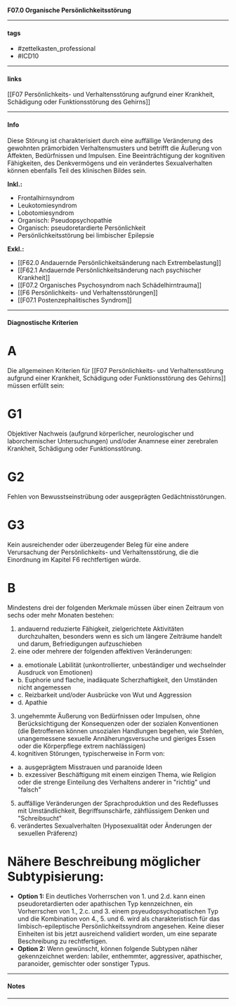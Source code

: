 __F07.0 Organische Persönlichkeitsstörung__

___________________________________________
#### tags

- #zettelkasten_professional
- #ICD10 
___________________________________________
#### links

[[F07 Persönlichkeits- und Verhaltensstörung aufgrund einer Krankheit, Schädigung oder Funktionsstörung des Gehirns]]

___________________________________________
#### Info
Diese Störung ist charakterisiert durch eine auffällige Veränderung des gewohnten prämorbiden Verhaltensmusters und betrifft die Äußerung von Affekten, Bedürfnissen und Impulsen. Eine Beeinträchtigung der kognitiven Fähigkeiten, des Denkvermögens und ein verändertes Sexualverhalten können ebenfalls Teil des klinischen Bildes sein.

__Inkl.:__
- Frontalhirnsyndrom  
- Leukotomiesyndrom  
- Lobotomiesyndrom  
- Organisch: Pseudopsychopathie  
- Organisch: pseudoretardierte Persönlichkeit  
- Persönlichkeitsstörung bei limbischer Epilepsie

__Exkl.:__
- [[F62.0 Andauernde Persönlichkeitsänderung nach Extrembelastung]]
- [[F62.1 Andauernde Persönlichkeitsänderung nach psychischer Krankheit]]
- [[F07.2 Organisches Psychosyndrom nach Schädelhirntrauma]]
- [[F6 Persönlichkeits- und Verhaltensstörungen]]
- [[F07.1 Postenzephalitisches Syndrom]]
___________________________________________
#### Diagnostische Kriterien

# A
Die allgemeinen Kriterien für [[F07 Persönlichkeits- und Verhaltensstörung aufgrund einer Krankheit, Schädigung oder Funktionsstörung des Gehirns]] müssen erfüllt sein:

# G1
Objektiver Nachweis (aufgrund körperlicher, neurologischer und laborchemischer Untersuchungen) und/oder Anamnese einer zerebralen Krankheit, Schädigung oder Funktionsstörung.

# G2
Fehlen von Bewusstseinstrübung oder ausgeprägten Gedächtnisstörungen.

# G3
Kein ausreichender oder überzeugender Beleg für eine andere Verursachung der Persönlichkeits- und Verhaltensstörung, die die Einordnung im Kapitel F6 rechtfertigen würde.

# B
Mindestens drei der folgenden Merkmale müssen über einen Zeitraum von sechs oder mehr Monaten bestehen:
1. andauernd reduzierte Fähigkeit, zielgerichtete Aktivitäten durchzuhalten, besonders wenn es sich um längere Zeiträume handelt und darum, Befriedigungen aufzuschieben
2. eine oder mehrere der folgenden affektiven Veränderungen:
- a. emotionale Labilität (unkontrollierter, unbeständiger und wechselnder Ausdruck von Emotionen)
- b. Euphorie und flache, inadäquate Scherzhaftigkeit, den Umständen nicht angemessen 
- c. Reizbarkeit und/oder Ausbrücke von Wut und Aggression
- d. Apathie
3. ungehemmte Äußerung von Bedürfnissen oder Impulsen, ohne Berücksichtigung der Konsequenzen oder der sozialen Konventionen (die Betroffenen können unsozialen Handlungen begehen, wie Stehlen, unangemessene sexuelle Annäherungsversuche und gieriges Essen oder die Körperpflege extrem nachlässigen)
4. kognitiven Störungen, typischerweise in Form von:
- a. ausgeprägtem Misstrauen und paranoide Ideen
- b. exzessiver Beschäftigung mit einem einzigen Thema, wie Religion oder die strenge Einteilung des Verhaltens anderer in "richtig" und "falsch"
5. auffällige Veränderungen der Sprachproduktion und des Redeflusses mit Umständlichkeit, Begriffsunschärfe, zähflüssigem Denken und "Schreibsucht"
6. verändertes Sexualverhalten (Hyposexualität oder Änderungen der sexuellen Präferenz)

# Nähere Beschreibung möglicher Subtypisierung:
- __Option 1:__ 
Ein deutliches Vorherrschen von 1. und 2.d. kann einen pseudoretardierten oder apathischen Typ kennzeichnen, ein Vorherrschen von 1., 2.c. und 3. einem psyeudopsychopatischen Typ und die Kombination von 4., 5. und 6. wird als charakteristisch für das limbisch-epileptische Persönlichkeitssyndrom angesehen. Keine dieser Einheiten ist bis jetzt ausreichend validiert worden, um eine separate Beschreibung zu rechtfertigen.
- __Option 2:__
Wenn gewünscht, können folgende Subtypen näher gekennzeichnet werden: labiler, enthemmter, aggressiver, apathischer, paranoider, gemischter oder sonstiger Typus. 
___________________________________________
#### Notes

___________________________________________

